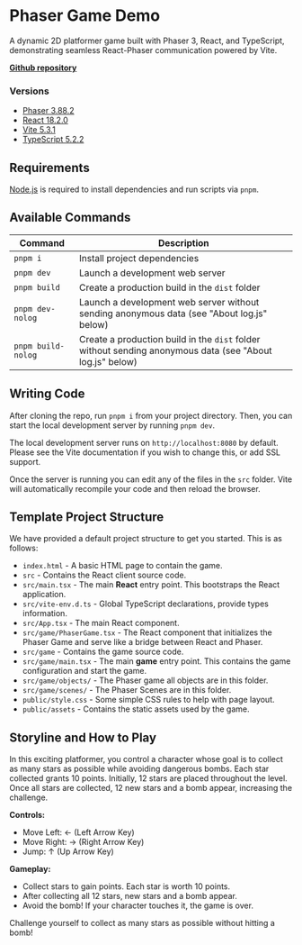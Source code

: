 # Phaser Game Demo

A dynamic 2D platformer game built with Phaser 3, React, and TypeScript, demonstrating seamless React-Phaser communication powered by Vite.

**[Github repository](https://github.com/ABRaihan/phaser-game)**

### Versions

- [Phaser 3.88.2](https://github.com/phaserjs/phaser)
- [React 18.2.0](https://github.com/facebook/react)
- [Vite 5.3.1](https://github.com/vitejs/vite)
- [TypeScript 5.2.2](https://github.com/microsoft/TypeScript)

## Requirements

[Node.js](https://nodejs.org) is required to install dependencies and run scripts via `pnpm`.

## Available Commands

| Command            | Description                                                                                              |
| ------------------ | -------------------------------------------------------------------------------------------------------- |
| `pnpm i`           | Install project dependencies                                                                             |
| `pnpm dev`         | Launch a development web server                                                                          |
| `pnpm build`       | Create a production build in the `dist` folder                                                           |
| `pnpm dev-nolog`   | Launch a development web server without sending anonymous data (see "About log.js" below)                |
| `pnpm build-nolog` | Create a production build in the `dist` folder without sending anonymous data (see "About log.js" below) |

## Writing Code

After cloning the repo, run `pnpm i` from your project directory. Then, you can start the local development server by running `pnpm dev`.

The local development server runs on `http://localhost:8080` by default. Please see the Vite documentation if you wish to change this, or add SSL support.

Once the server is running you can edit any of the files in the `src` folder. Vite will automatically recompile your code and then reload the browser.

## Template Project Structure

We have provided a default project structure to get you started. This is as follows:

- `index.html` - A basic HTML page to contain the game.
- `src` - Contains the React client source code.
- `src/main.tsx` - The main **React** entry point. This bootstraps the React application.
- `src/vite-env.d.ts` - Global TypeScript declarations, provide types information.
- `src/App.tsx` - The main React component.
- `src/game/PhaserGame.tsx` - The React component that initializes the Phaser Game and serve like a bridge between React and Phaser.
- `src/game` - Contains the game source code.
- `src/game/main.tsx` - The main **game** entry point. This contains the game configuration and start the game.
- `src/game/objects/` - The Phaser game all objects are in this folder.
- `src/game/scenes/` - The Phaser Scenes are in this folder.
- `public/style.css` - Some simple CSS rules to help with page layout.
- `public/assets` - Contains the static assets used by the game.

## Storyline and How to Play

In this exciting platformer, you control a character whose goal is to collect as many stars as possible while avoiding dangerous bombs. Each star collected grants 10 points. Initially, 12 stars are placed throughout the level. Once all stars are collected, 12 new stars and a bomb appear, increasing the challenge.

**Controls:**

- Move Left: ← (Left Arrow Key)
- Move Right: → (Right Arrow Key)
- Jump: ↑ (Up Arrow Key)

**Gameplay:**

- Collect stars to gain points. Each star is worth 10 points.
- After collecting all 12 stars, new stars and a bomb appear.
- Avoid the bomb! If your character touches it, the game is over.

Challenge yourself to collect as many stars as possible without hitting a bomb!

